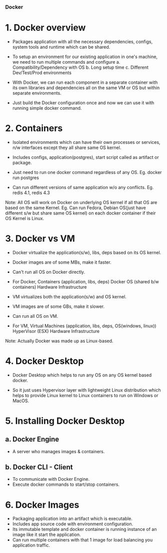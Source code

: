 ### Docker

# 1. Docker overview
- Packages application with all the necessary dependencies, configs, system tools and runtime which can be shared.

- To setup an environment for our existing application in one's machine, we need to run multiple commands and configure
a. Compatibility/Dependency with OS
b. Long setup time
c. Different Dev/Test/Prod environments 

- With Docker, we can run each component in a separate container with its own libraries and dependencies all on the same VM or OS but within separate environments.

- Just build the Docker configuration once and now we can use it with running simple docker command. 

# 2. Containers
- Isolated environments which can have their own processes or services, n/w interfaces except they all share same OS kernel.

- Includes configs, application(postgres), start script called as artifact or package.

- Just need to run one docker command regardless of any OS.
Eg. docker run postgres

- Can run different versions of same application w/o any conflicts.
Eg. redis 4.1, redis 4.3

Note: All OS will work on Docker on underlying OS kernel if all that OS are based on the same Kernel.
Eg. Can run Fedora, Debian OS(just have different s/w but share same OS kernel) on each docker container if their OS Kernel is Linux.

# 3. Docker vs VM
- Docker virtualize the application(s/w), libs, deps based on its OS kernel.
- Docker images are of some MBs, make it faster.
- Can't run all OS on Docker directly.
- For Docker,
    Containers (application, libs, deps)
    Docker
    OS (shared b/w containers)
    Hardware Infrastructure

- VM virtualizes both the application(s/w) and OS kernel. 
- VM images are of some GBs, make it slower. 
- Can run all OS on VM. 
- For VM,
    Virtual Machines (application, libs, deps, OS(windows, linux))
    HyperVisor (ESX)
    Hardware Infrastructure

Note: Actually Docker was made up as Linux-based.

# 4. Docker Desktop
- Docker Desktop which helps to run any OS on any OS kernel based docker.

- So it just uses Hypervisor layer with lightweight Linux distribution which helps to provide Linux kernel to Linux containers to run on Windows or MacOS. 

# 5. Installing Docker Desktop
## a. Docker Engine
- A server who manages images & containers.

## b. Docker CLI - Client
- To communicate with Docker Engine.
- Execute docker commands to start/stop containers.

# 6. Docker Images
- Packaging application into an artifact which is executable. 
- Includes app source code with environment configuration.
- Its immutable template and docker container is running instance of an image like it start the application.
- Can run multiple containers with that 1 image for load balancing you application traffic.


